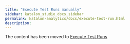```yaml
---
title: "Execute Test Runs manually"
sidebar: katalon_studio_docs_sidebar
permalink: katalon-analytics/docs/execute-test-run.html 
description: 
---
```


The content has been moved to [Execute Test Runs](https://docs.katalon.com/katalon-analytics/docs/kt-scheduler.html).